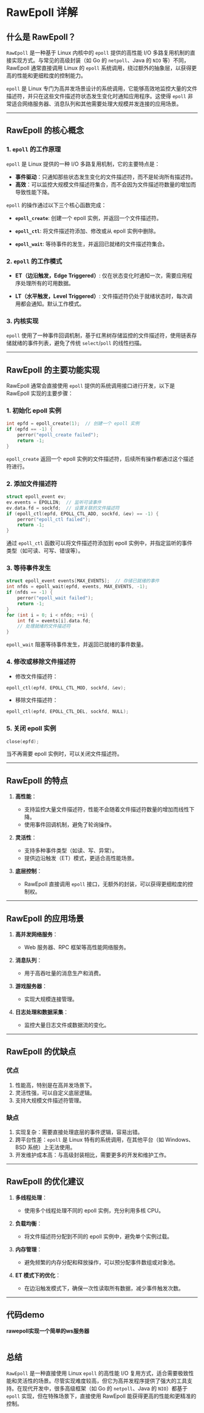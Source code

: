 # RawEpoll 详解

## 什么是 RawEpoll？

`RawEpoll` 是一种基于 Linux 内核中的 `epoll` 提供的高性能 I/O 多路复用机制的直接实现方式。与常见的高级封装（如 Go 的 `netpoll`、Java 的 `NIO` 等）不同，RawEpoll 通常直接调用 Linux 的 `epoll` 系统调用，绕过额外的抽象层，以获得更高的性能和更细粒度的控制能力。

`epoll` 是 Linux 专门为高并发场景设计的系统调用，它能够高效地监控大量的文件描述符，并只在这些文件描述符状态发生变化时通知应用程序。这使得 `epoll` 非常适合网络服务器、消息队列和其他需要处理大规模并发连接的应用场景。

---

## RawEpoll 的核心概念

### 1. `epoll` 的工作原理

`epoll` 是 Linux 提供的一种 I/O 多路复用机制，它的主要特点是：
- **事件驱动**：只通知那些状态发生变化的文件描述符，而不是轮询所有描述符。
- **高效**：可以监控大规模文件描述符集合，而不会因为文件描述符数量的增加而导致性能下降。

`epoll` 的操作通过以下三个核心函数完成：

- **`epoll_create`**:
  创建一个 epoll 实例，并返回一个文件描述符。

- **`epoll_ctl`**:
  将文件描述符添加、修改或从 epoll 实例中删除。

- **`epoll_wait`**:
  等待事件的发生，并返回已就绪的文件描述符集合。

### 2. `epoll` 的工作模式

- **ET（边沿触发，Edge Triggered）**:
  仅在状态变化时通知一次，需要应用程序处理所有的可用数据。

- **LT（水平触发，Level Triggered）**:
  文件描述符仍处于就绪状态时，每次调用都会通知。默认工作模式。

### 3. 内核实现

`epoll` 使用了一种事件回调机制，基于红黑树存储监控的文件描述符，使用链表存储就绪的事件列表，避免了传统 `select`/`poll` 的线性扫描。

---

## RawEpoll 的主要功能实现

RawEpoll 通常会直接使用 `epoll` 提供的系统调用接口进行开发，以下是 RawEpoll 实现的主要步骤：

### 1. 初始化 epoll 实例
```c
int epfd = epoll_create(1);  // 创建一个 epoll 实例
if (epfd == -1) {
    perror("epoll_create failed");
    return -1;
}
```
`epoll_create` 返回一个 epoll 实例的文件描述符，后续所有操作都通过这个描述符进行。

### 2. 添加文件描述符
```c
struct epoll_event ev;
ev.events = EPOLLIN;  // 监听可读事件
ev.data.fd = sockfd;  // 设置关联的文件描述符
if (epoll_ctl(epfd, EPOLL_CTL_ADD, sockfd, &ev) == -1) {
    perror("epoll_ctl failed");
    return -1;
}
```
通过 `epoll_ctl` 函数可以将文件描述符添加到 epoll 实例中，并指定监听的事件类型（如可读、可写、错误等）。

### 3. 等待事件发生
```c
struct epoll_event events[MAX_EVENTS];  // 存储已就绪的事件
int nfds = epoll_wait(epfd, events, MAX_EVENTS, -1);
if (nfds == -1) {
    perror("epoll_wait failed");
    return -1;
}
for (int i = 0; i < nfds; ++i) {
    int fd = events[i].data.fd;
    // 处理就绪的文件描述符
}
```
`epoll_wait` 阻塞等待事件发生，并返回已就绪的事件数量。

### 4. 修改或移除文件描述符
- 修改文件描述符：
```c
epoll_ctl(epfd, EPOLL_CTL_MOD, sockfd, &ev);
```
- 移除文件描述符：
```c
epoll_ctl(epfd, EPOLL_CTL_DEL, sockfd, NULL);
```

### 5. 关闭 epoll 实例
```c
close(epfd);
```
当不再需要 epoll 实例时，可以关闭文件描述符。

---

## RawEpoll 的特点

1. **高性能**：
    - 支持监控大量文件描述符，性能不会随着文件描述符数量的增加而线性下降。
    - 使用事件回调机制，避免了轮询操作。

2. **灵活性**：
    - 支持多种事件类型（如读、写、异常）。
    - 提供边沿触发（ET）模式，更适合高性能场景。

3. **底层控制**：
    - RawEpoll 直接调用 `epoll` 接口，无额外的封装，可以获得更细粒度的控制权。

---

## RawEpoll 的应用场景

1. **高并发网络服务**：
    - Web 服务器、RPC 框架等高性能网络服务。

2. **消息队列**：
    - 用于高吞吐量的消息生产和消费。

3. **游戏服务器**：
    - 实现大规模连接管理。

4. **日志处理和数据采集**：
    - 监控大量日志文件或数据流的变化。

---

## RawEpoll 的优缺点

### 优点
1. 性能高，特别是在高并发场景下。
2. 灵活性强，可以自定义底层逻辑。
3. 支持大规模文件描述符管理。

### 缺点
1. 实现复杂：需要直接处理底层的事件逻辑，容易出错。
2. 跨平台性差：`epoll` 是 Linux 特有的系统调用，在其他平台（如 Windows、BSD 系统）上无法使用。
3. 开发维护成本高：与高级封装相比，需要更多的开发和维护工作。

---

## RawEpoll 的优化建议

1. **多线程处理**：
    - 使用多个线程处理不同的 epoll 实例，充分利用多核 CPU。

2. **负载均衡**：
    - 将文件描述符分配到不同的 epoll 实例中，避免单个实例过载。

3. **内存管理**：
    - 避免频繁的内存分配和释放操作，可以预分配事件数组或对象池。

4. **ET 模式下的优化**：
    - 在边沿触发模式下，确保一次性读取所有数据，减少事件触发次数。

---

## 代码demo
**rawepoll实现一个简单的ws服务器**
```golang
```


## 总结

`RawEpoll` 是一种直接使用 Linux `epoll` 的高性能 I/O 复用方式，适合需要极致性能和灵活性的场景。尽管实现难度较高，但它为高并发程序提供了强大的工具支持。在现代开发中，很多高级框架（如 Go 的 `netpoll`、Java 的 `NIO`）都基于 `epoll` 实现，但在特殊场景下，直接使用 RawEpoll 能获得更高的性能和更精准的控制。

